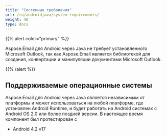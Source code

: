 ```yaml
---
title: "Системные требования"
url: /ru/androidjava/system-requirements/
weight: 40
type: docs
---
```


{{% alert color="primary" %}} 

Aspose.Email для Android через Java не требует установленного Microsoft Outlook, так как Aspose.Email является библиотекой для создания, конвертации и манипуляции документами Microsoft Outlook.

{{% /alert %}} 
## **Поддерживаемые операционные системы**
Aspose.Email для Android через Java является независимым от платформы и может использоваться на любой платформе, где установлен Android Runtime, и будет работать на Android системах с Android OS 2.0 или более поздней версии. В настоящее время компонент был протестирован с

- Android 4.2 v17